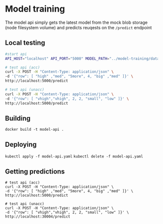# Model training

The model api simply gets the latest model from the mock blob storage (node filesystem volume) and predicts reuqests on the `/predict` endpoint

## Local testing

```bash
#start api
API_HOST="localhost" API_PORT="5000" MODEL_PATH="../model-training/data/" python model-api.py

# test api (acc)
curl -X POST -H "Content-Type: application/json" \
-d '{"row": [ "high" ,"med", "5more", 4, "big" ,"med" ]}' \
http://localhost:5000/predict

# test api (unacc)
curl -X POST -H "Content-Type: application/json" \
-d '{"row": [ "vhigh","vhigh", 2, 2, "small", "low" ]}' \
http://localhost:5000/predict
```

## Building

`docker build -t model-api .`

## Deploying

`kubectl apply -f model-api.yaml`
`kubectl delete -f model-api.yaml`

## Getting predictions

```
# test api (acc)
curl -X POST -H "Content-Type: application/json" \
-d '{"row": [ "high" ,"med", "5more", 4, "big" ,"med" ]}' \
http://localhost:5000/predict

# test api (unacc)
curl -X POST -H "Content-Type: application/json" \
-d '{"row": [ "vhigh","vhigh", 2, 2, "small", "low" ]}' \
http://localhost:30004/predict
```